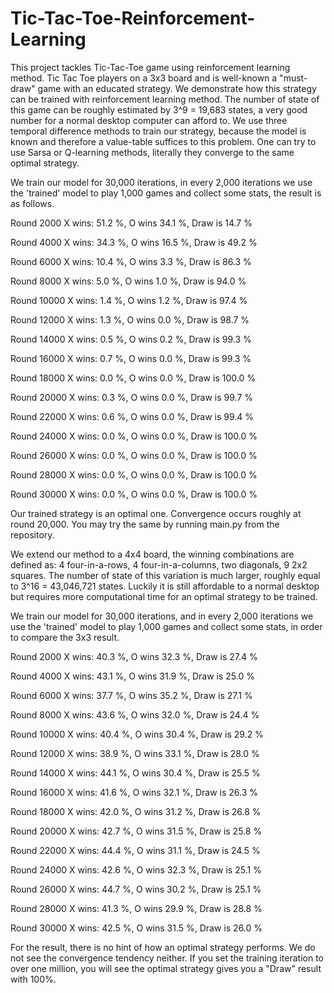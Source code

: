 # Tic-Tac-Toe-Reinforcement-Learning

This project tackles Tic-Tac-Toe game using reinforcement learning method. Tic Tac Toe players on a 3x3 board and is well-known a "must-draw" game with an educated strategy. We demonstrate how this strategy can be trained with reinforcement learning method. The number of state of this game can be roughly estimated by 3^9 = 19,683 states, a very good number for a normal desktop computer can afford to. We use three temporal difference methods to train our strategy, because the model is known and therefore a value-table suffices to this problem. One can try to use Sarsa or Q-learning methods, literally they converge to the same optimal strategy.

We train our model for 30,000 iterations, in every 2,000 iterations we use the 'trained' model to play 1,000 games and collect some stats, the result is as follows.

Round 2000 X wins: 51.2 %, O wins 34.1 %, Draw is  14.7 %

Round 4000 X wins: 34.3 %, O wins 16.5 %, Draw is  49.2 %

Round 6000 X wins: 10.4 %, O wins 3.3 %, Draw is  86.3 %

Round 8000 X wins: 5.0 %, O wins 1.0 %, Draw is  94.0 %

Round 10000 X wins: 1.4 %, O wins 1.2 %, Draw is  97.4 %

Round 12000 X wins: 1.3 %, O wins 0.0 %, Draw is  98.7 %

Round 14000 X wins: 0.5 %, O wins 0.2 %, Draw is  99.3 %

Round 16000 X wins: 0.7 %, O wins 0.0 %, Draw is  99.3 %

Round 18000 X wins: 0.0 %, O wins 0.0 %, Draw is  100.0 %

Round 20000 X wins: 0.3 %, O wins 0.0 %, Draw is  99.7 %

Round 22000 X wins: 0.6 %, O wins 0.0 %, Draw is  99.4 %

Round 24000 X wins: 0.0 %, O wins 0.0 %, Draw is  100.0 %

Round 26000 X wins: 0.0 %, O wins 0.0 %, Draw is  100.0 %

Round 28000 X wins: 0.0 %, O wins 0.0 %, Draw is  100.0 %

Round 30000 X wins: 0.0 %, O wins 0.0 %, Draw is  100.0 %

Our trained strategy is an optimal one. Convergence occurs roughly at round 20,000. You may try the same by running main.py from the repository.

We extend our method to a 4x4 board, the winning combinations are defined as: 4 four-in-a-rows, 4 four-in-a-columns, two diagonals, 9 2x2 squares. The number of state of this variation is much larger, roughly equal to 3^16 = 43,046,721 states. Luckily it is still affordable to a normal desktop but requires more computational time for an optimal strategy to be trained. 

We train our model for 30,000 iterations, and in every 2,000 iterations we use the 'trained' model to play 1,000 games and collect some stats, in order to compare the 3x3 result.

Round 2000 X wins: 40.3 %, O wins 32.3 %, Draw is  27.4 %

Round 4000 X wins: 43.1 %, O wins 31.9 %, Draw is  25.0 %

Round 6000 X wins: 37.7 %, O wins 35.2 %, Draw is  27.1 %

Round 8000 X wins: 43.6 %, O wins 32.0 %, Draw is  24.4 %

Round 10000 X wins: 40.4 %, O wins 30.4 %, Draw is  29.2 %

Round 12000 X wins: 38.9 %, O wins 33.1 %, Draw is  28.0 %

Round 14000 X wins: 44.1 %, O wins 30.4 %, Draw is  25.5 %

Round 16000 X wins: 41.6 %, O wins 32.1 %, Draw is  26.3 %

Round 18000 X wins: 42.0 %, O wins 31.2 %, Draw is  26.8 %

Round 20000 X wins: 42.7 %, O wins 31.5 %, Draw is  25.8 %

Round 22000 X wins: 44.4 %, O wins 31.1 %, Draw is  24.5 %

Round 24000 X wins: 42.6 %, O wins 32.3 %, Draw is  25.1 %

Round 26000 X wins: 44.7 %, O wins 30.2 %, Draw is  25.1 %

Round 28000 X wins: 41.3 %, O wins 29.9 %, Draw is  28.8 %

Round 30000 X wins: 42.5 %, O wins 31.5 %, Draw is  26.0 %

For the result, there is no hint of how an optimal strategy performs. We do not see the convergence tendency neither. If you set the training iteration to over one million, you will see the optimal strategy gives you a "Draw" result with 100%. 
